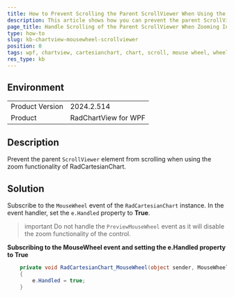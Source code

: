 ```yaml
---
title: How to Prevent Scrolling the Parent ScrollViewer When Using the Zoom Functionality of RadCartesianChart.
description: This article shows how you can prevent the parent ScrollViewer from scrolling when zooming in/out on/of RadCartesianChart.
page_title: Handle Scrolling of the Parent ScrollViewer When Zooming In and Out of the RadCartesianChart.
type: how-to
slug: kb-chartview-mousewheel-scrollviewer
position: 0
tags: wpf, chartview, cartesianchart, chart, scroll, mouse wheel, wheel, zoom, zooming
res_type: kb
---
```


## Environment

<table>
	<tbody>
		<tr>
			<td>Product Version</td>
			<td>2024.2.514</td>
		</tr>
		<tr>
			<td>Product</td>
			<td>RadChartView for WPF</td>
		</tr>
	</tbody>
</table>

## Description

Prevent the parent `ScrollViewer` element from scrolling when using the zoom functionality of RadCartesianChart.

## Solution

Subscribe to the `MouseWheel` event of the `RadCartesianChart` instance. In the event handler, set the `e.Handled` property to __True__.

>important Do not handle the `PreviewMouseWheel` event as it will disable the zoom functionality of the control.

__Subscribing to the MouseWheel event and setting the e.Handled property to True__
```C#
    private void RadCartesianChart_MouseWheel(object sender, MouseWheelEventArgs e)
    {
        e.Handled = true;
    }
```